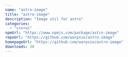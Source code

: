 ```yaml
---
name: "astro-image"
title: "astro-image"
description: "Image util for astro"
categories:
  - "css+ui"
npmUrl: "https://www.npmjs.com/package/astro-image"
repoUrl: "https://github.com/warpsio/astro-image"
homepageUrl: "https://github.com/warpsio/astro-image"
downloads: 38
---
```

